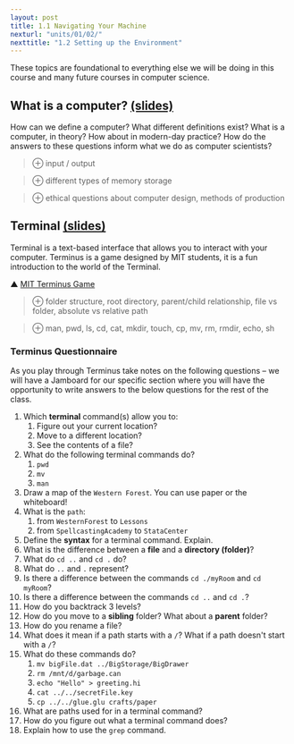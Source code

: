 ```yaml
---
layout: post
title: 1.1 Navigating Your Machine
nexturl: "units/01/02/"
nexttitle: "1.2 Setting up the Environment"
---
```

These topics are foundational to everything else we will be doing in this course and many future courses in computer science.

## What is a computer? [(slides)][c slides]
How can we define a computer? What different definitions exist? What is a computer, in theory? How about in modern-day practice? How do the answers to these questions inform what we do as computer scientists?

> ⊕ input / output

> ⊕ different types of memory storage

> ⊕ ethical questions about computer design, methods of production

## Terminal [(slides)][t slides]
Terminal is a text-based interface that allows you to interact with your computer. Terminus is a game designed by MIT students, it is a fun introduction to the world of the Terminal.

▲ [MIT Terminus Game](https://web.mit.edu/mprat/Public/web/Terminus/Web/main.html)

> ⊕ folder structure, root directory, parent/child relationship, file vs folder, absolute vs relative path

> ⊕ man, pwd, ls, cd, cat, mkdir, touch, cp, mv, rm, rmdir, echo, sh

### Terminus Questionnaire

As you play through Terminus take notes on the following questions – we will have a Jamboard for our specific section where you will have the opportunity to write answers to the below questions for the rest of the class.

1. Which **terminal** command(s) allow you to:
    1. Figure out your current location?
    1. Move to a different location?
    1. See the contents of a file?
1. What do the following terminal commands do?
    1. `pwd`
    1. `mv`
    1. `man`
1. Draw a map of the `Western Forest`. You can use paper or the whiteboard!
1. What is the `path`:
    1. from `WesternForest` to `Lessons`
    1. from `SpellcastingAcademy` to `StataCenter`
1. Define the **syntax** for a terminal command. Explain.
1. What is the difference between a **file** and a **directory (folder)**?
1. What do `cd ..` and `cd .` do?
1. What do `..` and `.` represent?
1. Is there a difference between the commands `cd ./myRoom` and `cd myRoom`?
1. Is there a difference between the commands `cd ..` and `cd .`?
1. How do you backtrack 3 levels?
1. How do you move to a **sibling** folder? What about a **parent** folder?
1. How do you rename a file?
1. What does it mean if a path starts with a `/`? What if a path doesn't start with a `/`?
1. What do these commands do?
    1. `mv bigFile.dat ../BigStorage/BigDrawer`
    1. `rm /mnt/d/garbage.can`
    1. `echo "Hello" > greeting.hi`
    1. `cat ../../secretFile.key`
    1. `cp ../../glue.glu crafts/paper`
1. What are paths used for in a terminal command?
1. How do you figure out what a terminal command does?
1. Explain how to use the `grep` command.

[c slides]: https://docs.google.com/presentation/d/1aiT4vPUjAMF7V4qR0OcOacmCC8aBQhXcNbwQ_ue7vIY/edit?usp=sharing
[t slides]: https://docs.google.com/presentation/d/1BPYoFd7H3KoPspI3g46gtgqptdY8SAHnpiMBcv91Ye4/
